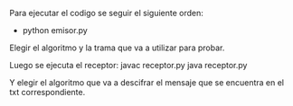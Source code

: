 Para ejecutar el codigo se seguir el siguiente orden:
+ python emisor.py

Elegir el algoritmo y la trama que va a utilizar para probar.

Luego se ejecuta el receptor:
 javac receptor.py
 java receptor.py

Y elegir el algoritmo que va a descifrar el mensaje que se encuentra en el txt correspondiente.

